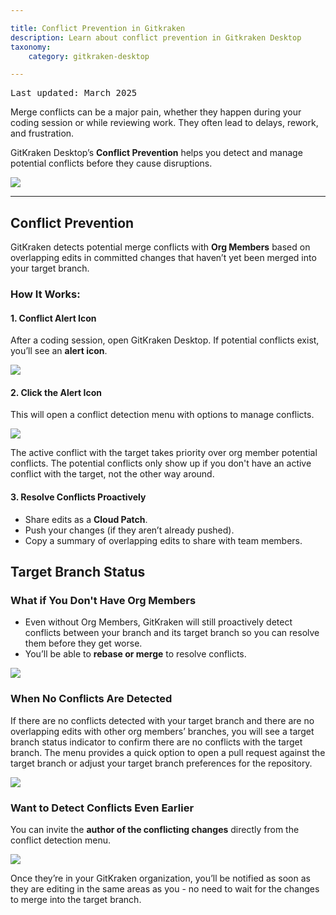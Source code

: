 ```yaml
---

title: Conflict Prevention in Gitkraken
description: Learn about conflict prevention in Gitkraken Desktop
taxonomy:
    category: gitkraken-desktop

---
```


<kbd>Last updated: March 2025</kbd>

Merge conflicts can be a major pain, whether they happen during your coding session or while reviewing work. They often lead to delays, rework, and frustration.  

GitKraken Desktop’s **Conflict Prevention** helps you detect and manage potential conflicts before they cause disruptions.  

<img src="/wp-content/uploads/GKD-conflict-prevention.png" class="help-center-img img-bordered">

---

## Conflict Prevention

GitKraken detects potential merge conflicts with **Org Members** based on overlapping edits in committed changes that haven’t yet been merged into your target branch.  

### How It Works:

#### 1. Conflict Alert Icon
After a coding session, open GitKraken Desktop. If potential conflicts exist, you’ll see an **alert icon**.

<img src="/wp-content/uploads/GKD-org-member-conflict.png" class="help-center-img img-bordered">

#### 2. Click the Alert Icon

This will open a conflict detection menu with options to manage conflicts.  

<img src="/wp-content/uploads/GKD-unfurl-org-member-conflict.png" class="help-center-img img-bordered">

<div class='callout callout--success'>
    <p>The active conflict with the target takes priority over org member potential conflicts. The potential conflicts only show up if you don't have an active conflict with the target, not the other way around.</p>
</div>

#### 3. Resolve Conflicts Proactively  
- Share edits as a **Cloud Patch**.  
- Push your changes (if they aren’t already pushed).  
- Copy a summary of overlapping edits to share with team members.  

## Target Branch Status
### What if You Don't Have Org Members
- Even without Org Members, GitKraken will still proactively detect conflicts between your branch and its target branch so you can resolve them before they get worse.  
- You’ll be able to **rebase or merge** to resolve conflicts. 

<img src="/wp-content/uploads/GKD-non-org-conflict-menu.png" class="help-center-img img-bordered">

### When No Conflicts Are Detected
If there are no conflicts detected with your target branch and there are no overlapping edits with other org members’ branches, you will see a target branch status indicator to confirm there are no conflicts with the target branch. The menu provides a quick option to open a pull request against the target branch or adjust your target branch preferences for the repository.

<img src="/wp-content/uploads/GKD-no-conflict-detected-with-PR.png" class="help-center-img img-bordered">

### Want to Detect Conflicts Even Earlier

You can invite the **author of the conflicting changes** directly from the conflict detection menu. 

<img src="/wp-content/uploads/GKD-invite-org-member-conflict.png" class="help-center-img img-bordered">

Once they’re in your GitKraken organization, you’ll be notified as soon as they are editing in the same areas as you - no need to wait for the changes to merge into the target branch.